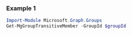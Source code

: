 ### Example 1
```powershell
Import-Module Microsoft.Graph.Groups
Get-MgGroupTransitiveMember -GroupId $groupId
```
